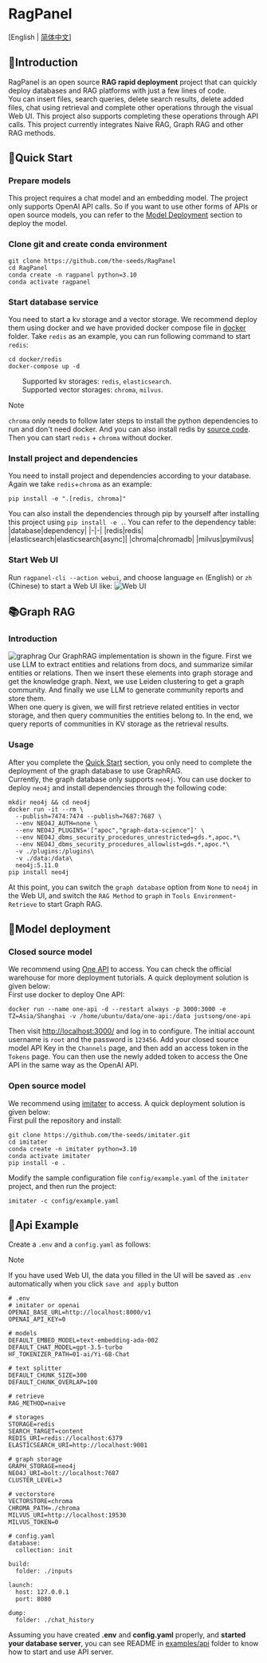 # RagPanel
[English | [简体中文](README_zh.md)]
## 📄Introduction
RagPanel is an open source **RAG rapid deployment** project that can quickly deploy databases and RAG platforms with just a few lines of code.  
You can insert files, search queries, delete search results, delete added files, chat using retrieval and complete other operations through the visual Web UI. This project also supports completing these operations through API calls. This project currently integrates Naive RAG, Graph RAG and other RAG methods.
## 🚀Quick Start
### Prepare models
This project requires a chat model and an embedding model. The project only supports  OpenAI API calls. So if you want to use other forms of APIs or open source models, you can refer to the [Model Deployment](#model-deployment) section to deploy the model.

### Clone git and create conda environment
```
git clone https://github.com/the-seeds/RagPanel
cd RagPanel
conda create -n ragpanel python=3.10
conda activate ragpanel
```
### Start database service  
You need to start a kv storage and a vector storage. We recommend deploy them using docker and we have provided docker compose file in [docker](docker) folder. Take `redis` as an example, you can run following command to start `redis`:
```
cd docker/redis
docker-compose up -d
```
&emsp;&emsp;Supported kv storages: `redis`,  `elasticsearch`.  
&emsp;&emsp;Supported vector storages: `chroma`, `milvus`.  
> [!NOTE] 
> `chroma` only needs to follow later steps to install the python dependencies to run and don't need docker. And you can also install redis by [source code](https://github.com/redis/redis?tab=readme-ov-file#installing-redis). Then you can start `redis` + `chroma` without docker.

### Install project and dependencies
You need to install project and dependencies according to your database. Again we take `redis`+`chroma` as an example:
```
pip install -e ".[redis, chroma]"
```  
You can also install the dependencies through pip by yourself after installing this project using `pip install -e .`. You can refer to the dependency table:
|database|dependency|
|-|-|
|redis|redis|
|elasticsearch|elasticsearch[async]|
|chroma|chromadb|
|milvus|pymilvus|

### Start Web UI
Run `ragpanel-cli --action webui`, and choose language `en` (English) or `zh` (Chinese) to start a Web UI like:
![Web UI](assets/webui.png)

## 📚Graph RAG
### Introduction
![graphrag](assets/graphrag.png)
Our GraphRAG implementation is shown in the figure. First we use LLM to extract entities and relations from docs, and summarize similar entities or relations. Then we insert these elements into graph storage and get the knowledge graph. Next, we use Leiden clustering to get a graph community. And finally we use LLM to generate community reports and store them.  
When one query is given, we will first retrieve related entities in vector storage, and then query communities the entities belong to. In the end, we query reports of communities in KV storage as the retrieval results. 
### Usage
After you complete the [Quick Start](#quick-start) section, you only need to complete the deployment of the graph database to use GraphRAG.  
Currently, the graph database only supports `neo4j`. You can use docker to deploy `neo4j` and install dependencies through the following code:  
```
mkdir neo4j && cd neo4j
docker run -it --rm \
  --publish=7474:7474 --publish=7687:7687 \
  --env NEO4J_AUTH=none \
  --env NEO4J_PLUGINS='["apoc","graph-data-science"]' \
  --env NEO4J_dbms_security_procedures_unrestricted=gds.*,apoc.*\
  --env NEO4J_dbms_security_procedures_allowlist=gds.*,apoc.*\
  -v ./plugins:/plugins\
  -v ./data:/data\
  neo4j:5.11.0
pip install neo4j
```
At this point, you can switch the `graph database` option from `None` to `neo4j` in the Web UI, and switch the `RAG Method` to `graph` in `Tools Environment`-`Retrieve` to start Graph RAG.

## 🤖Model deployment
### Closed source model
We recommend using [One API](https://github.com/songquanpeng/one-api) to access. You can check the official warehouse for more deployment tutorials. A quick deployment solution is given below:  
First use docker to deploy One API:
```  
docker run --name one-api -d --restart always -p 3000:3000 -e TZ=Asia/Shanghai -v /home/ubuntu/data/one-api:/data justsong/one-api
```
Then visit [http://localhost:3000/](http://localhost:3000/) and log in to configure. The initial account username is `root` and the password is `123456`. Add your closed source model API Key in the `Channels` page, and then add an access token in the `Tokens` page. You can then use the newly added token to access the One API in the same way as the OpenAI API.
### Open source model
We recommend using [imitater](https://github.com/the-seeds/imitater) to access. A quick deployment solution is given below:  
First pull the repository and install:
```
git clone https://github.com/the-seeds/imitater.git
cd imitater
conda create -n imitater python=3.10
conda activate imitater
pip install -e .
```
Modify the sample configuration file `config/example.yaml` of the `imitater` project, and then run the project:
```
imitater -c config/example.yaml
```

## 📡Api Example
Create a `.env` and a `config.yaml` as follows: 
> [!Note]
> If you have used Web UI, the data you filled in the UI will be saved as `.env` automatically when you click `save and apply` button
```
# .env
# imitater or openai
OPENAI_BASE_URL=http://localhost:8000/v1
OPENAI_API_KEY=0

# models
DEFAULT_EMBED_MODEL=text-embedding-ada-002
DEFAULT_CHAT_MODEL=gpt-3.5-turbo
HF_TOKENIZER_PATH=01-ai/Yi-6B-Chat

# text splitter
DEFAULT_CHUNK_SIZE=300
DEFAULT_CHUNK_OVERLAP=100

# retrieve
RAG_METHOD=naive

# storages
STORAGE=redis
SEARCH_TARGET=content
REDIS_URI=redis://localhost:6379
ELASTICSEARCH_URI=http://localhost:9001

# graph storage
GRAPH_STORAGE=neo4j
NEO4J_URI=bolt://localhost:7687
CLUSTER_LEVEL=3

# vectorstore
VECTORSTORE=chroma
CHROMA_PATH=./chroma
MILVUS_URI=http://localhost:19530
MILVUS_TOKEN=0
```

```
# config.yaml
database:
  collection: init

build:
  folder: ./inputs

launch:
  host: 127.0.0.1
  port: 8080

dump:
  folder: ./chat_history
```
Assuming you have created **.env** and **config.yaml** properly, and **started your database server**, you can see README in [examples/api](examples/api/) folder to know how to start and use API server.
